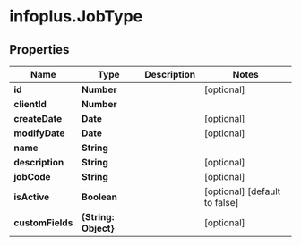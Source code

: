# infoplus.JobType

## Properties
Name | Type | Description | Notes
------------ | ------------- | ------------- | -------------
**id** | **Number** |  | [optional] 
**clientId** | **Number** |  | 
**createDate** | **Date** |  | [optional] 
**modifyDate** | **Date** |  | [optional] 
**name** | **String** |  | 
**description** | **String** |  | [optional] 
**jobCode** | **String** |  | [optional] 
**isActive** | **Boolean** |  | [optional] [default to false]
**customFields** | **{String: Object}** |  | [optional] 


